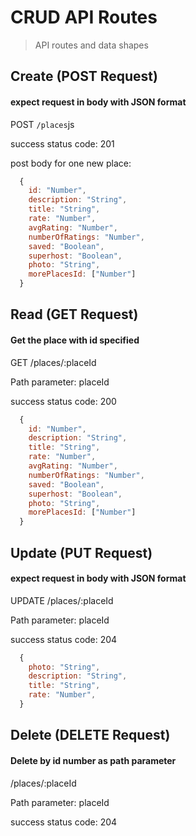 # CRUD API Routes

> API routes and data shapes


## Create (POST Request)

  #### expect request in body with JSON format
  POST ```/places```js

  success status code: 201

  post body for one new place:

```js
  {
    id: "Number",
    description: "String",
    title: "String",
    rate: "Number",
    avgRating: "Number",
    numberOfRatings: "Number",
    saved: "Boolean",
    superhost: "Boolean",
    photo: "String",
    morePlacesId: ["Number"]
  }
```


## Read (GET Request)

  #### Get the place with id specified
  GET /places/:placeId

  Path parameter: placeId

  success status code: 200

```js
  {
    id: "Number",
    description: "String",
    title: "String",
    rate: "Number",
    avgRating: "Number",
    numberOfRatings: "Number",
    saved: "Boolean",
    superhost: "Boolean",
    photo: "String",
    morePlacesId: ["Number"]
  }
```


## Update (PUT Request)

  #### expect request in body with JSON format
  UPDATE /places/:placeId

  Path parameter: placeId

  success status code: 204

```js
  {
    photo: "String",
    description: "String",
    title: "String",
    rate: "Number",
  }
```

## Delete (DELETE Request)

  #### Delete by id number as path parameter
  /places/:placeId

  Path parameter: placeId

  success status code: 204


